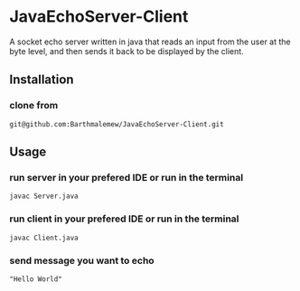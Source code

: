 # JavaEchoServer-Client
A socket echo server written in java that reads an input from the user at the byte level,
and then sends it back to be displayed by the client.

## Installation

### clone from
```
git@github.com:Barthmalemew/JavaEchoServer-Client.git
```

## Usage
### run server in your prefered IDE or run in the terminal
```
javac Server.java
```

### run client in your prefered IDE or run in the terminal
```
javac Client.java
```

### send message you want to echo
```
"Hello World"
```



